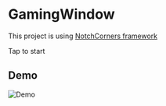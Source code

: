 # GamingWindow

This project is using [NotchCorners framework](https://github.com/p-x9/NotichCorners)

Tap to start

## Demo
![Demo](https://user-images.githubusercontent.com/50244599/134854585-8fbb805d-a505-4838-b301-23670b6899e2.gif)
